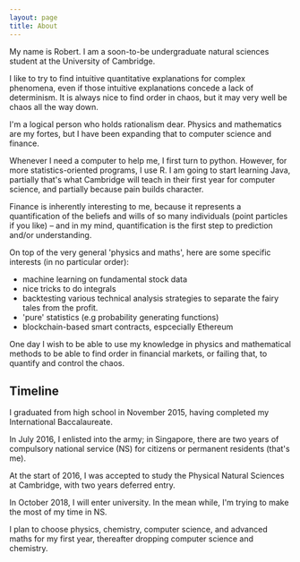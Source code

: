 ```yaml
---
layout: page
title: About
---
```


My name is Robert. I am a soon-to-be undergraduate natural sciences student at the University of Cambridge.

I like to try to find intuitive quantitative explanations for complex phenomena, even if those intuitive explanations concede a lack of determinism. It is always nice to find order in chaos, but it may very well be chaos all the way down.

I'm a logical person who holds rationalism dear. Physics and mathematics are my fortes, but I have been expanding that to computer science and finance.

Whenever I need a computer to help me, I first turn to python. However, for more statistics-oriented programs, I use R. I am going to start learning Java, partially that's what Cambridge will teach in their first year for computer science, and partially because pain builds character.

Finance is inherently interesting to me, because it represents a quantification of the beliefs and wills of so many individuals (point particles if you like) – and in my mind, quantification is the first step to prediction and/or understanding.


On top of the very general 'physics and maths', here are some specific interests (in no particular order):
- machine learning on fundamental stock data
- nice tricks to do integrals
- backtesting various technical analysis strategies to separate the fairy tales from the profit.
- 'pure' statistics (e.g probability generating functions)
- blockchain-based smart contracts, espcecially Ethereum

One day I wish to be able to use my knowledge in physics and mathematical methods to be able to find order in financial markets, or failing that, to quantify and control the chaos.


## Timeline

I graduated from high school in November 2015, having completed my International Baccalaureate.

In July 2016, I enlisted into the army; in Singapore, there are two years of compulsory national service (NS) for citizens or permanent residents (that's me).

At the start of 2016, I was accepted to study the Physical Natural Sciences at Cambridge, with two years deferred entry.

In October 2018, I will enter university. In the mean while, I'm trying to make the most of my time in NS.

I plan to choose physics, chemistry, computer science, and advanced maths for my first year, thereafter dropping computer science and chemistry.
